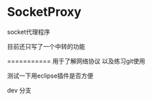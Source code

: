 SocketProxy
===========
socket代理程序

目前还只写了一个中转的功能


===========
用于了解网络协议
以及练习git使用

测试一下用eclipse插件是否方便

dev 分支